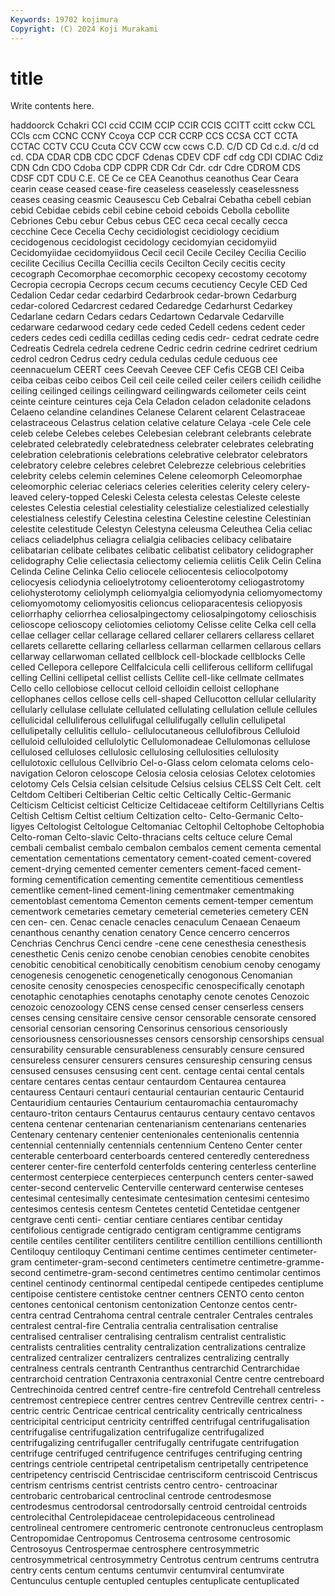 ```yaml
---
Keywords: 19702 kojimura
Copyright: (C) 2024 Koji Murakami
---
```


# title

Write contents here.



haddoorck Cchakri CCI ccid CCIM CCIP CCIR CCIS CCITT
ccitt cckw CCL CCls ccm CCNC CCNY Ccoya CCP CCR
CCRP CCS CCSA CCT CCTA CCTAC CCTV CCU Ccuta CCV
CCW ccw ccws C.D. C/D CD Cd c.d. c/d cd
cd. CDA CDAR CDB CDC CDCF Cdenas CDEV CDF cdf
cdg CDI CDIAC Cdiz CDN Cdn CDO Cdoba CDP CDPR
CDR Cdr Cdr. cdr Cdre CDROM CDS CDSF CDT CDU
C.E. CE Ce ce CEA Ceanothus ceanothus Cear Ceara cearin
cease ceased cease-fire ceaseless ceaselessly ceaselessness ceases ceasing ceasmic Ceausescu
Ceb Cebalrai Cebatha cebell cebian cebid Cebidae cebids cebil cebine
ceboid ceboids Cebolla cebollite Cebriones Cebu cebur Cebus cebus CEC
ceca cecal cecally cecca cecchine Cece Cecelia Cechy cecidiologist cecidiology
cecidium cecidogenous cecidologist cecidology cecidomyian cecidomyiid Cecidomyiidae cecidomyiidous Cecil cecil
Cecile Ceciley Cecilia Cecilio cecilite Cecilius Cecilla Cecillia cecils Cecilton
Cecily cecitis cecity cecograph Cecomorphae cecomorphic cecopexy cecostomy cecotomy Cecropia
cecropia Cecrops cecum cecums cecutiency Cecyle CED Ced Cedalion Cedar
cedar cedarbird Cedarbrook cedar-brown Cedarburg cedar-colored Cedarcrest cedared Cedaredge Cedarhurst
Cedarkey Cedarlane cedarn Cedars cedars Cedartown Cedarvale Cedarville cedarware cedarwood
cedary cede ceded Cedell cedens cedent ceder ceders cedes cedi
cedilla cedillas ceding cedis cedr- cedrat cedrate cedre Cedreatis Cedrela
cedrela cedrene Cedric cedrin cedrine cedriret cedrium cedrol cedron Cedrus
cedry cedula cedulas cedule ceduous cee ceennacuelum CEERT cees Ceevah
Ceevee CEF Cefis CEGB CEI Ceiba ceiba ceibas ceibo ceibos
Ceil ceil ceile ceiled ceiler ceilers ceilidh ceilidhe ceiling ceilinged
ceilings ceilingward ceilingwards ceilometer ceils ceint ceinte ceinture ceintures ceja
Cela Celadon celadon celadonite celadons Celaeno celandine celandines Celanese Celarent
celarent Celastraceae celastraceous Celastrus celation celative celature Celaya -cele Cele
cele celeb celebe Celebes celebes Celebesian celebrant celebrants celebrate celebrated
celebratedly celebratedness celebrater celebrates celebrating celebration celebrationis celebrations celebrative celebrator
celebrators celebratory celebre celebres celebret Celebrezze celebrious celebrities celebrity celebs
celemin celemines Celene celeomorph Celeomorphae celeomorphic celeriac celeriacs celeries celerities
celerity celery celery-leaved celery-topped Celeski Celesta celesta celestas Celeste celeste
celestes Celestia celestial celestiality celestialize celestialized celestially celestialness celestify Celestina
celestina Celestine celestine Celestinian celestite celestitude Celestyn Celestyna celeusma Celeuthea
Celia celiac celiacs celiadelphus celiagra celialgia celibacies celibacy celibataire celibatarian
celibate celibates celibatic celibatist celibatory celidographer celidography Celie celiectasia celiectomy
celiemia celiitis Celik Celin Celina Celinda Celine Celinka Celio celiocele
celiocentesis celiocolpotomy celiocyesis celiodynia celioelytrotomy celioenterotomy celiogastrotomy celiohysterotomy celiolymph celiomyalgia
celiomyodynia celiomyomectomy celiomyomotomy celiomyositis celioncus celioparacentesis celiopyosis celiorrhaphy celiorrhea celiosalpingectomy
celiosalpingotomy celioschisis celioscope celioscopy celiotomies celiotomy Celisse celite Celka cell
cella cellae cellager cellar cellarage cellared cellarer cellarers cellaress cellaret
cellarets cellarette cellaring cellarless cellarman cellarmen cellarous cellars cellarway cellarwoman
cellated cellblock cell-blockade cellblocks Celle celled Cellepora cellepore Cellfalcicula celli
celliferous celliform cellifugal celling Cellini cellipetal cellist cellists Cellite cell-like
cellmate cellmates Cello cello cellobiose cellocut celloid celloidin celloist cellophane
cellophanes cellos cellose cells cell-shaped Cellucotton cellular cellularity cellularly cellulase
cellulate cellulated cellulating cellulation cellule cellules cellulicidal celluliferous cellulifugal cellulifugally
cellulin cellulipetal cellulipetally cellulitis cellulo- cellulocutaneous cellulofibrous Celluloid celluloid celluloided
cellulolytic Cellulomonadeae Cellulomonas cellulose cellulosed celluloses cellulosic cellulosing cellulosities cellulosity
cellulotoxic cellulous Cellvibrio Cel-o-Glass celom celomata celoms celo-navigation Celoron celoscope
Celosia celosia celosias Celotex celotomies celotomy Cels Celsia celsian celsitude
Celsius celsius CELSS Celt Celt. celt Celtdom Celtiberi Celtiberian Celtic
celtic Celtically Celtic-Germanic Celticism Celticist celticist Celticize Celtidaceae celtiform Celtillyrians
Celtis Celtish Celtism Celtist celtium Celtization celto- Celto-Germanic Celto-ligyes Celtologist
Celtologue Celtomaniac Celtophil Celtophobe Celtophobia Celto-roman Celto-slavic Celto-thracians celts celtuce
celure Cemal cembali cembalist cembalo cembalon cembalos cement cementa cemental
cementation cementations cementatory cement-coated cement-covered cement-drying cemented cementer cementers cement-faced
cement-forming cementification cementing cementite cementitious cementless cementlike cement-lined cement-lining cementmaker
cementmaking cementoblast cementoma Cementon cements cement-temper cementum cementwork cemetaries cemetary
cemeterial cemeteries cemetery CEN cen cen- cen. Cenac cenacle cenacles
cenaculum Cenaean Cenaeum cenanthous cenanthy cenation cenatory Cence cencerro cencerros
Cenchrias Cenchrus Cenci cendre -cene cene cenesthesia cenesthesis cenesthetic Cenis
cenizo cenobe cenobian cenobies cenobite cenobites cenobitic cenobitical cenobitically cenobitism
cenobium cenoby cenogamy cenogenesis cenogenetic cenogenetically cenogonous Cenomanian cenosite cenosity
cenospecies cenospecific cenospecifically cenotaph cenotaphic cenotaphies cenotaphs cenotaphy cenote cenotes
Cenozoic cenozoic cenozoology CENS cense censed censer censerless censers censes
censing censitaire censive censor censorable censorate censored censorial censorian censoring
Censorinus censorious censoriously censoriousness censoriousnesses censors censorship censorships censual censurability
censurable censurableness censurably censure censured censureless censurer censurers censures censureship
censuring census censused censuses censusing cent cent. centage centai cental
centals centare centares centas centaur centaurdom Centaurea centaurea centauress Centauri
centauri centaurial centaurian centauric Centaurid Centauridium centauries Centaurium centauromachia centauromachy
centauro-triton centaurs Centaurus centaurus centaury centavo centavos centena centenar centenarian
centenarianism centenarians centenaries Centenary centenary centenier centenionales centenionalis centennia centennial
centennially centennials centennium Centeno Center center centerable centerboard centerboards centered
centeredly centeredness centerer center-fire centerfold centerfolds centering centerless centerline centermost
centerpiece centerpieces centerpunch centers center-sawed center-second centervelic Centerville centerward centerwise
centeses centesimal centesimally centesimate centesimation centesimi centesimo centesimos centesis centesm
Centetes centetid Centetidae centgener centgrave centi centi- centiar centiare centiares
centibar centiday centifolious centigrade centigrado centigram centigramme centigrams centile centiles
centiliter centiliters centilitre centillion centillions centillionth Centiloquy centiloquy Centimani centime
centimes centimeter centimeter-gram centimeter-gram-second centimeters centimetre centimetre-gramme-second centimetre-gram-second centimetres centimo
centimolar centimos centinel centinody centinormal centipedal centipede centipedes centiplume centipoise
centistere centistoke centner centners CENTO cento centon centones centonical centonism
centonization Centonze centos centr- centra centrad Centrahoma central centrale centraler
Centrales centrales centralest central-fire Centralia centralia centralisation centralise centralised centraliser
centralising centralism centralist centralistic centralists centralities centrality centralization centralizations centralize
centralized centralizer centralizers centralizes centralizing centrally centralness centrals centranth Centranthus
centrarchid Centrarchidae centrarchoid centration Centraxonia centraxonial Centre centre centreboard Centrechinoida
centred centref centre-fire centrefold Centrehall centreless centremost centrepiece centrer centres
centrev Centreville centrex centri- -centric centric Centricae centrical centricality centrically
centricalness centricipital centriciput centricity centriffed centrifugal centrifugalisation centrifugalise centrifugalization centrifugalize
centrifugalized centrifugalizing centrifugaller centrifugally centrifugate centrifugation centrifuge centrifuged centrifugence centrifuges
centrifuging centring centrings centriole centripetal centripetalism centripetally centripetence centripetency centriscid
Centriscidae centrisciform centriscoid Centriscus centrism centrisms centrist centrists centro centro-
centroacinar centrobaric centrobarical centroclinal centrode centrodesmose centrodesmus centrodorsal centrodorsally centroid
centroidal centroids centrolecithal Centrolepidaceae centrolepidaceous centrolinead centrolineal centromere centromeric centronote
centronucleus centroplasm Centropomidae Centropomus Centrosema centrosome centrosomic Centrosoyus Centrospermae centrosphere
centrosymmetric centrosymmetrical centrosymmetry Centrotus centrum centrums centrutra centry cents centum
centums centumvir centumviral centumvirate Centunculus centuple centupled centuples centuplicate centuplicated
